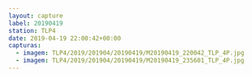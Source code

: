 ```yaml
---
layout: capture
label: 20190419
station: TLP4
date: 2019-04-19 22:00:42+00:00
capturas:
  - imagem: TLP4/2019/201904/20190419/M20190419_220042_TLP_4P.jpg
  - imagem: TLP4/2019/201904/20190419/M20190419_235601_TLP_4P.jpg
---
```

